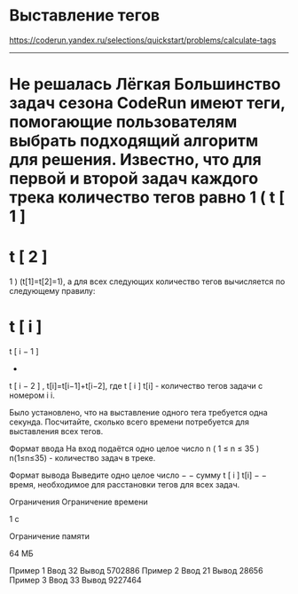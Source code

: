 # Выставление тегов

https://coderun.yandex.ru/selections/quickstart/problems/calculate-tags
___
Не решалась
Лёгкая
Большинство задач сезона CodeRun имеют теги, помогающие пользователям выбрать подходящий алгоритм для решения.
Известно, что для первой и второй задач каждого трека количество тегов равно 1
(
t
[
1
]
=
t
[
2
]
=
1
)
(t[1]=t[2]=1), а для всех следующих количество тегов вычисляется по следующему правилу:

t
[
i
]
=
t
[
i
−
1
]

+

t
[
i
−
2
]
,
t[i]=t[i−1]+t[i−2],
где
t
[
i
]
t[i] - количество тегов задачи с номером
i
i.

Было установлено, что на выставление одного тега требуется одна секунда. Посчитайте, сколько всего времени потребуется
для выставления всех тегов.

Формат ввода
На вход подаётся одно целое число
n
(
1
≤
n
≤
35
)
n(1≤n≤35) - количество задач в треке.

Формат вывода
Выведите одно целое число
−
− сумму
t
[
i
]
t[i]
−
− время, необходимое для расстановки тегов для всех задач.

Ограничения
Ограничение времени

1 с

Ограничение памяти

64 МБ

Пример 1
Ввод
32
Вывод
5702886
Пример 2
Ввод
21
Вывод
28656
Пример 3
Ввод
33
Вывод
9227464